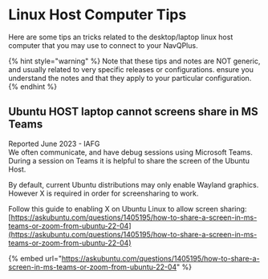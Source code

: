 # Linux Host Computer Tips

Here are some tips an tricks related to the desktop/laptop linux host computer that you may use to connect to your NavQPlus.

{% hint style="warning" %}
Note that these tips and notes are NOT generic, and usually related to very specific releases or configurations. ensure you understand the notes and that they apply to your particular configuration.
{% endhint %}



## Ubuntu HOST laptop cannot screens share in MS Teams

Reported June 2023 - IAFG\
We often communicate, and have debug sessions using Microsoft Teams.  During a session on Teams it is helpful to share the screen of the Ubuntu Host.&#x20;

By default, current Ubuntu distributions may only enable Wayland graphics. However X is required in order for screensharing to work.

Follow this guide to enabling  X on Ubuntu Linux to allow screen sharing:\
[https://askubuntu.com/questions/1405195/how-to-share-a-screen-in-ms-teams-or-zoom-from-ubuntu-22-04](https://askubuntu.com/questions/1405195/how-to-share-a-screen-in-ms-teams-or-zoom-from-ubuntu-22-04)

{% embed url="https://askubuntu.com/questions/1405195/how-to-share-a-screen-in-ms-teams-or-zoom-from-ubuntu-22-04" %}




